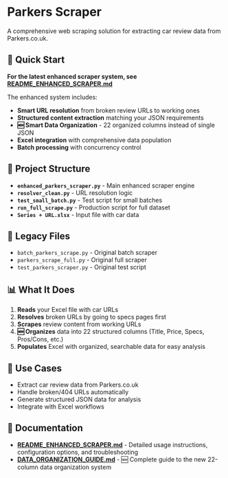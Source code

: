 # Parkers Scraper

A comprehensive web scraping solution for extracting car review data from Parkers.co.uk.

## 🚀 Quick Start

**For the latest enhanced scraper system, see [README_ENHANCED_SCRAPER.md](README_ENHANCED_SCRAPER.md)**

The enhanced system includes:
- **Smart URL resolution** from broken review URLs to working ones
- **Structured content extraction** matching your JSON requirements
- **🆕 Smart Data Organization** - 22 organized columns instead of single JSON
- **Excel integration** with comprehensive data population
- **Batch processing** with concurrency control

## 📁 Project Structure

- **`enhanced_parkers_scraper.py`** - Main enhanced scraper engine
- **`resolver_clean.py`** - URL resolution logic
- **`test_small_batch.py`** - Test script for small batches
- **`run_full_scrape.py`** - Production script for full dataset
- **`Series + URL.xlsx`** - Input file with car data

## 🔧 Legacy Files

- `batch_parkers_scrape.py` - Original batch scraper
- `parkers_scrape_full.py` - Original full scraper
- `test_parkers_scraper.py` - Original test script

## 📊 What It Does

1. **Reads** your Excel file with car URLs
2. **Resolves** broken URLs by going to specs pages first
3. **Scrapes** review content from working URLs
4. **🆕 Organizes** data into 22 structured columns (Title, Price, Specs, Pros/Cons, etc.)
5. **Populates** Excel with organized, searchable data for easy analysis

## 🎯 Use Cases

- Extract car review data from Parkers.co.uk
- Handle broken/404 URLs automatically
- Generate structured JSON data for analysis
- Integrate with Excel workflows

## 📖 Documentation

- **[README_ENHANCED_SCRAPER.md](README_ENHANCED_SCRAPER.md)** - Detailed usage instructions, configuration options, and troubleshooting
- **[DATA_ORGANIZATION_GUIDE.md](DATA_ORGANIZATION_GUIDE.md)** - 🆕 Complete guide to the new 22-column data organization system
